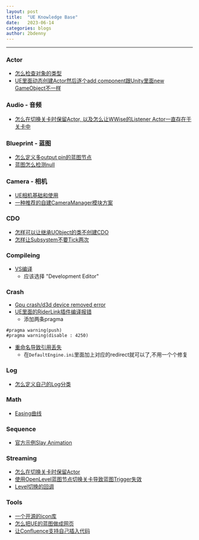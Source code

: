 ```yaml
---
layout: post
title:  "UE Knowledge Base"
date:   2023-06-14
categories: blogs
author: 2bdenny
---
```


---
### Actor
- [怎么检查对象的类型](https://forums.unrealengine.com/t/how-to-check-if-an-actor-is-from-a-certain-class/278582/5?u=2bdenny)
- [UE里面动态创建Actor然后逐个add component跟Unity里面new GameObject不一样](https://blog.csdn.net/qq_16756235/article/details/53157914)

### Audio - 音频
- [怎么在切换关卡时保留Actor, 以及怎么让WWise的Listener Actor一直存在于关卡中](https://www.cnblogs.com/lingchuL/p/14751703.html#5184301)

### Blueprint - 蓝图
- [怎么定义多output pin的蓝图节点](https://forums.unrealengine.com/t/how-to-define-a-function-with-multiple-return-values-as-blueprint-in-c/16934/3?u=2bdenny)
- [蓝图怎么检测null](https://forums.unrealengine.com/t/blueprints-null-actor/277986/2?u=2bdenny)

### Camera - 相机
- [UE相机基础和使用](https://zhuanlan.zhihu.com/p/564571102)
- [一种推荐的自建CameraManager模块方案](https://forums.unrealengine.com/t/setting-the-active-camera-on-an-aplayercontroller/417122/3?u=2bdenny)

### CDO
- [怎样可以让继承UObject的类不创建CDO](https://forums.unrealengine.com/t/how-do-i-prevent-instances-of-uobjects-from-being-created-automatically/345850/2?u=2bdenny)
- [怎样让Subsystem不要Tick两次](https://forums.unrealengine.com/t/subsystem-tick-always-called-twice-per-frame-what-am-i-doing-wrong/695649/3?u=2bdenny)

### Compileing
- [VS编译]()
  - 应该选择 "Development Editor"

### Crash
- [Gpu crash/d3d device removed error](https://forums.unrealengine.com/t/gpu-crash-d3d-device-removed-error/514360/4?u=2bdenny)
- [UE里面的RiderLink插件编译报错]()
  - 添加两条pragma
```
#pragma warning(push)
#pragma warning(disable : 4250)
```
- [重命名导致引用丢失]()
  - 在`DefaultEngine.ini`里面加上对应的redirect就可以了,不用一个个修复

### Log
- [怎么定义自己的Log分类](https://forums.unrealengine.com/t/where-do-i-put-declare-log-category-extern/302371/3)

### Math
- [Easing曲线](https://github.com/noisecrime/Unity-EasingLibraryVisualisation)

### Sequence
- [官方示例Slay Animation](https://www.unrealengine.com/en-US/spotlights/mold3d-studio-to-share-slay-animated-content-sample-project-with-unreal-engine-community)

### Streaming
- [怎么在切换关卡时保留Actor](https://forums.unrealengine.com/t/keeping-actors-between-levels/3085?u=2bdenny)
- [使用OpenLevel蓝图节点切换关卡导致蓝图Trigger失效](https://forums.unrealengine.com/t/opening-level-with-trigger-not-working-on-overlap/508767/2?u=2bdenny)
- [Level切换的回调](https://forums.unrealengine.com/t/how-can-i-execute-code-immediately-after-loading-a-non-streaming-level/351320?u=2bdenny)

### Tools
- [一个开源的icon库](https://github.com/MahApps/MahApps.Metro.IconPacks)
- [怎么把UE的蓝图做成网页](https://blueprintue.com/)
- [让Confluence支持自己插入代码](https://marketplace.atlassian.com/apps/1215813/iframes-for-confluence?hosting=server&tab=support)
